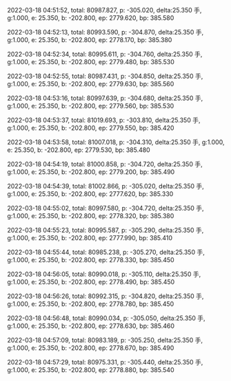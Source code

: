 2022-03-18 04:51:52, total: 80987.827, p: -305.020, delta:25.350 手, g:1.000, e: 25.350, b: -202.800, ep: 2779.620, bp: 385.580

2022-03-18 04:52:13, total: 80993.590, p: -304.870, delta:25.350 手, g:1.000, e: 25.350, b: -202.800, ep: 2778.170, bp: 385.380

2022-03-18 04:52:34, total: 80995.611, p: -304.760, delta:25.350 手, g:1.000, e: 25.350, b: -202.800, ep: 2779.480, bp: 385.530

2022-03-18 04:52:55, total: 80987.431, p: -304.850, delta:25.350 手, g:1.000, e: 25.350, b: -202.800, ep: 2779.630, bp: 385.560

2022-03-18 04:53:16, total: 80997.639, p: -304.680, delta:25.350 手, g:1.000, e: 25.350, b: -202.800, ep: 2779.560, bp: 385.530

2022-03-18 04:53:37, total: 81019.693, p: -303.810, delta:25.350 手, g:1.000, e: 25.350, b: -202.800, ep: 2779.550, bp: 385.420

2022-03-18 04:53:58, total: 81007.018, p: -304.310, delta:25.350 手, g:1.000, e: 25.350, b: -202.800, ep: 2779.530, bp: 385.480

2022-03-18 04:54:19, total: 81000.858, p: -304.720, delta:25.350 手, g:1.000, e: 25.350, b: -202.800, ep: 2779.200, bp: 385.490

2022-03-18 04:54:39, total: 81002.866, p: -305.020, delta:25.350 手, g:1.000, e: 25.350, b: -202.800, ep: 2777.620, bp: 385.330

2022-03-18 04:55:02, total: 80997.580, p: -304.720, delta:25.350 手, g:1.000, e: 25.350, b: -202.800, ep: 2778.320, bp: 385.380

2022-03-18 04:55:23, total: 80995.587, p: -305.290, delta:25.350 手, g:1.000, e: 25.350, b: -202.800, ep: 2777.990, bp: 385.410

2022-03-18 04:55:44, total: 80985.238, p: -305.270, delta:25.350 手, g:1.000, e: 25.350, b: -202.800, ep: 2778.330, bp: 385.450

2022-03-18 04:56:05, total: 80990.018, p: -305.110, delta:25.350 手, g:1.000, e: 25.350, b: -202.800, ep: 2778.490, bp: 385.450

2022-03-18 04:56:26, total: 80992.315, p: -304.820, delta:25.350 手, g:1.000, e: 25.350, b: -202.800, ep: 2778.780, bp: 385.450

2022-03-18 04:56:48, total: 80990.034, p: -305.050, delta:25.350 手, g:1.000, e: 25.350, b: -202.800, ep: 2778.630, bp: 385.460

2022-03-18 04:57:09, total: 80983.189, p: -305.250, delta:25.350 手, g:1.000, e: 25.350, b: -202.800, ep: 2778.670, bp: 385.490

2022-03-18 04:57:29, total: 80975.331, p: -305.440, delta:25.350 手, g:1.000, e: 25.350, b: -202.800, ep: 2778.880, bp: 385.540